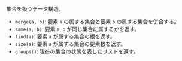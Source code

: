 集合を扱うデータ構造。
- `merge(a, b)`: 要素 `a` の属する集合と要素 `b` の属する集合を併合する。
- `same(a, b)`: 要素 `a`, `b` が同じ集合に属するかを返す。
- `find(a)`: 要素 `a` が属する集合の根を返す。
- `size(a)`: 要素 `a` が属する集合の要素数を返す。
- `groups()`: 現在の集合の状態を表したリストを返す。
